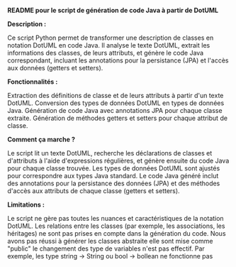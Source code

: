 
**README pour le script de génération de code Java à partir de DotUML**

**Description :**

Ce script Python permet de transformer une description de classes en notation DotUML en code Java. Il analyse le texte DotUML, extrait les informations des classes, de leurs attributs, et génère le code Java correspondant, incluant les annotations pour la persistance (JPA) et l'accès aux données (getters et setters).

**Fonctionnalités :**

Extraction des définitions de classe et de leurs attributs à partir d'un texte DotUML.
Conversion des types de données DotUML en types de données Java.
Génération de code Java avec annotations JPA pour chaque classe extraite.
Génération de méthodes getters et setters pour chaque attribut de classe.

**Comment ça marche ?**

Le script lit un texte DotUML, recherche les déclarations de classes et d'attributs à l'aide d'expressions régulières, et génère ensuite du code Java pour chaque classe trouvée. Les types de données DotUML sont ajustés pour correspondre aux types Java standard. Le code Java généré inclut des annotations pour la persistance des données (JPA) et des méthodes d'accès aux attributs de chaque classe (getters et setters).

**Limitations :** 

Le script ne gère pas toutes les nuances et caractéristiques de la notation DotUML.
Les relations entre les classes (par exemple, les associations, les héritages) ne sont pas prises en compte dans la génération du code.
Nous avons pas réussi à générer les classes abstraite elle sont mise comme "public"
le changement des type de variables n'est pas effectif. Par exemple, les type string -> String ou bool -> bollean ne fonctionne pas 
